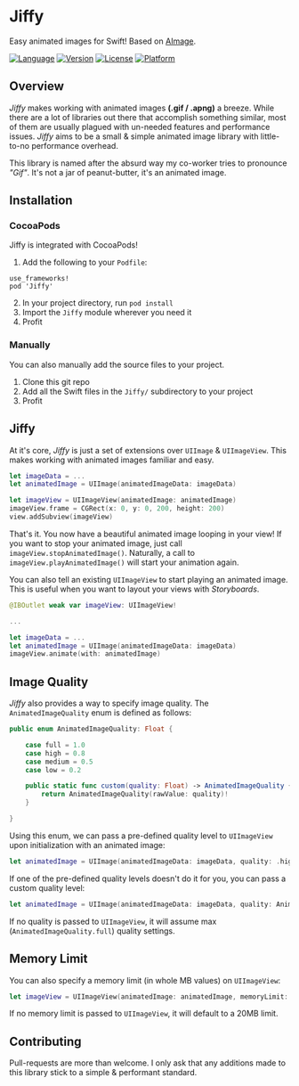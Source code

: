 # Jiffy
Easy animated images for Swift! Based on [AImage](https://github.com/wangjwchn/AImage).

[![Language](https://img.shields.io/badge/swift-3.0-orange.svg)](http://swift.org)
[![Version](https://img.shields.io/cocoapods/v/Jiffy.svg?style=flat)](http://cocoapods.org/pods/Jiffy)
[![License](https://img.shields.io/cocoapods/l/Jiffy.svg?style=flat)](http://cocoapods.org/pods/Jiffy)
[![Platform](https://img.shields.io/cocoapods/p/Jiffy.svg?style=flat)](http://cocoapods.org/pods/Jiffy)

## Overview
_Jiffy_ makes working with animated images **(.gif / .apng)** a breeze. While there are a lot of libraries out there that accomplish something similar, most of them are usually plagued with un-needed features and performance issues. _Jiffy_ aims to be a small & simple animated image library with little-to-no performance overhead.

This library is named after the absurd way my co-worker tries to pronounce _"Gif"_. It's not a jar of peanut-butter, it's an animated image.

## Installation
### CocoaPods
Jiffy is integrated with CocoaPods!

1. Add the following to your `Podfile`:
```
use_frameworks!
pod 'Jiffy'
```
2. In your project directory, run `pod install`
3. Import the `Jiffy` module wherever you need it
4. Profit

### Manually
You can also manually add the source files to your project.

1. Clone this git repo
2. Add all the Swift files in the `Jiffy/` subdirectory to your project
3. Profit

## Jiffy
At it's core, _Jiffy_ is just a set of extensions over `UIImage` & `UIImageView`. This makes working with animated images familiar and easy.

```swift
let imageData = ...
let animatedImage = UIImage(animatedImageData: imageData)

let imageView = UIImageView(animatedImage: animatedImage)
imageView.frame = CGRect(x: 0, y: 0, 200, height: 200)
view.addSubview(imageView)
```

That's it. You now have a beautiful animated image looping in your view! If you want to stop your animated image, just call `imageView.stopAnimatedImage()`. Naturally, a call to `imageView.playAnimatedImage()` will start your animation again.

You can also tell an existing `UIImageView` to start playing an animated image. This is useful when you want to layout your views with _Storyboards_.

```swift
@IBOutlet weak var imageView: UIImageView!

...

let imageData = ...
let animatedImage = UIImage(animatedImageData: imageData)
imageView.animate(with: animatedImage)
```

## Image Quality
_Jiffy_ also provides a way to specify image quality. The `AnimatedImageQuality` enum is defined as follows:

```swift
public enum AnimatedImageQuality: Float {

    case full = 1.0
    case high = 0.8
    case medium = 0.5
    case low = 0.2

    public static func custom(quality: Float) -> AnimatedImageQuality {
        return AnimatedImageQuality(rawValue: quality)!
    }

}
```

Using this enum, we can pass a pre-defined quality level to `UIImageView` upon initialization with an animated image:

```swift
let animatedImage = UIImage(animatedImageData: imageData, quality: .high)
```

If one of the pre-defined quality levels doesn't do it for you, you can pass a custom quality level:

```swift
let animatedImage = UIImage(animatedImageData: imageData, quality: AnimatedImageQuality.custom(quality: 0.42))
```

If no quality is passed to `UIImageView`, it will assume max (`AnimatedImageQuality.full`) quality settings.

## Memory Limit
You can also specify a memory limit (in whole MB values) on `UIImageView`:

```swift
let imageView = UIImageView(animatedImage: animatedImage, memoryLimit: 5)
```

If no memory limit is passed to `UIImageView`, it will default to a 20MB limit.

## Contributing
Pull-requests are more than welcome. I only ask that any additions made to this library stick to a simple & performant standard.
